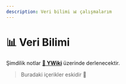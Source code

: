```yaml
---
description: Veri bilimi 📊 çalışmalarım
---
```


# 📊 Veri Bilimi

<!-- TODO: Bu ayrı bir alan olduğundan ileride burası kullanılabilir -->

Şimdilik notlar [**📖 YWiki**](https://wiki.yemreak.com/) üzerinde derlenecektir.

> Buradaki içerikler eskidir 🤺

